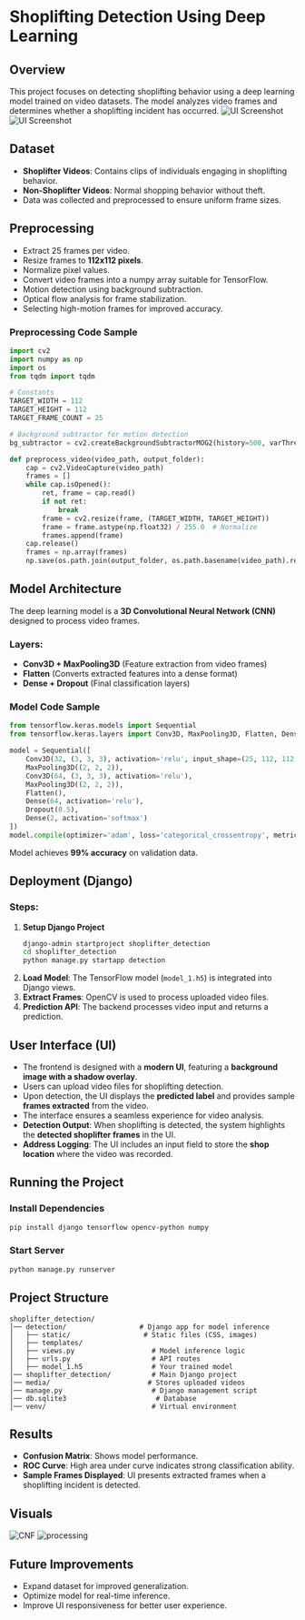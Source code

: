 # Shoplifting Detection Using Deep Learning

## Overview
This project focuses on detecting shoplifting behavior using a deep learning model trained on video datasets. The model analyzes video frames and determines whether a shoplifting incident has occurred.
![UI Screenshot](https://github.com/MalakAmgad/shoplifters/blob/main/detection/static/images/Screenshot%20(910).png)
![UI Screenshot](https://github.com/MalakAmgad/shoplifters/blob/main/detection/static/images/Screenshot%20(911).png)

## Dataset
- **Shoplifter Videos**: Contains clips of individuals engaging in shoplifting behavior.
- **Non-Shoplifter Videos**: Normal shopping behavior without theft.
- Data was collected and preprocessed to ensure uniform frame sizes.

## Preprocessing
- Extract 25 frames per video.
- Resize frames to **112x112 pixels**.
- Normalize pixel values.
- Convert video frames into a numpy array suitable for TensorFlow.
- Motion detection using background subtraction.
- Optical flow analysis for frame stabilization.
- Selecting high-motion frames for improved accuracy.

### Preprocessing Code Sample
```python
import cv2
import numpy as np
import os
from tqdm import tqdm

# Constants
TARGET_WIDTH = 112
TARGET_HEIGHT = 112
TARGET_FRAME_COUNT = 25

# Background subtractor for motion detection
bg_subtractor = cv2.createBackgroundSubtractorMOG2(history=500, varThreshold=50, detectShadows=True)

def preprocess_video(video_path, output_folder):
    cap = cv2.VideoCapture(video_path)
    frames = []
    while cap.isOpened():
        ret, frame = cap.read()
        if not ret:
            break
        frame = cv2.resize(frame, (TARGET_WIDTH, TARGET_HEIGHT))
        frame = frame.astype(np.float32) / 255.0  # Normalize
        frames.append(frame)
    cap.release()
    frames = np.array(frames)
    np.save(os.path.join(output_folder, os.path.basename(video_path).replace('.mp4', '.npy')), frames)
```

## Model Architecture
The deep learning model is a **3D Convolutional Neural Network (CNN)** designed to process video frames.

### Layers:
- **Conv3D + MaxPooling3D** (Feature extraction from video frames)
- **Flatten** (Converts extracted features into a dense format)
- **Dense + Dropout** (Final classification layers)

### Model Code Sample
```python
from tensorflow.keras.models import Sequential
from tensorflow.keras.layers import Conv3D, MaxPooling3D, Flatten, Dense, Dropout

model = Sequential([
    Conv3D(32, (3, 3, 3), activation='relu', input_shape=(25, 112, 112, 3)),
    MaxPooling3D((2, 2, 2)),
    Conv3D(64, (3, 3, 3), activation='relu'),
    MaxPooling3D((2, 2, 2)),
    Flatten(),
    Dense(64, activation='relu'),
    Dropout(0.5),
    Dense(2, activation='softmax')
])
model.compile(optimizer='adam', loss='categorical_crossentropy', metrics=['accuracy'])
```

Model achieves **99% accuracy** on validation data.

## Deployment (Django)
### Steps:
1. **Setup Django Project**
   ```sh
   django-admin startproject shoplifter_detection
   cd shoplifter_detection
   python manage.py startapp detection
   ```
2. **Load Model**: The TensorFlow model (`model_1.h5`) is integrated into Django views.
3. **Extract Frames**: OpenCV is used to process uploaded video files.
4. **Prediction API**: The backend processes video input and returns a prediction.

## User Interface (UI)
- The frontend is designed with a **modern UI**, featuring a **background image with a shadow overlay**.
- Users can upload video files for shoplifting detection.
- Upon detection, the UI displays the **predicted label** and provides sample **frames extracted** from the video.
- The interface ensures a seamless experience for video analysis.
- **Detection Output**: When shoplifting is detected, the system highlights the **detected shoplifter frames** in the UI.
- **Address Logging**: The UI includes an input field to store the **shop location** where the video was recorded.

## Running the Project
### Install Dependencies
```sh
pip install django tensorflow opencv-python numpy
```
### Start Server
```sh
python manage.py runserver
```

## Project Structure
```
shoplifter_detection/
│── detection/                  # Django app for model inference
│   ├── static/                  # Static files (CSS, images)
│   ├── templates/
│   ├── views.py                   # Model inference logic
│   ├── urls.py                    # API routes
│   ├── model_1.h5                 # Your trained model
│── shoplifter_detection/          # Main Django project
│── media/                        # Stores uploaded videos
│── manage.py                      # Django management script
│── db.sqlite3                      # Database
│── venv/                          # Virtual environment
```

## Results
- **Confusion Matrix**: Shows model performance.
- **ROC Curve**: High area under curve indicates strong classification ability.
- **Sample Frames Displayed**: UI presents extracted frames when a shoplifting incident is detected.

## Visuals
![CNF](https://github.com/MalakAmgad/shoplifters/blob/main/detection/static/images/cnf3.PNG)
![processing](https://github.com/MalakAmgad/shoplifters/blob/main/detection/static/images/original.PNG)

## Future Improvements
- Expand dataset for improved generalization.
- Optimize model for real-time inference.
- Improve UI responsiveness for better user experience.


